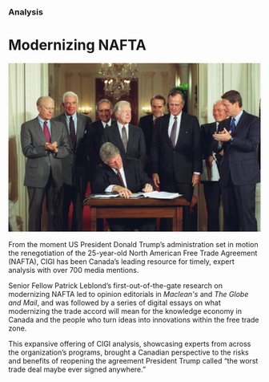 ### Analysis

# Modernizing NAFTA

<div class="img-container">
  <img class="progressive" src="assets/slides/nafta.jpg" alt="">
</div>

From the moment US President Donald Trump’s administration set in motion the renegotiation of the 25-year-old North American Free Trade Agreement (NAFTA), CIGI has been Canada’s leading resource for timely, expert analysis with over 700 media mentions.

Senior Fellow Patrick Leblond’s first-out-of-the-gate research on modernizing NAFTA led to opinion editorials in *Maclean's* and *The Globe and Mail*, and was followed by a series of digital essays on what modernizing the trade accord will mean for the knowledge economy in Canada and the people who turn ideas into innovations within the free trade zone.

This expansive offering of CIGI analysis, showcasing experts from across the organization’s programs, brought a Canadian perspective to the risks and benefits of reopening the agreement President Trump called “the worst trade deal maybe ever signed anywhere.”


